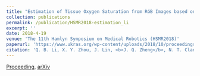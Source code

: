 ```yaml
---
title: "Estimation of Tissue Oxygen Saturation from RGB Images based on Pixel-level Image Translation"
collection: publications
permalink: /publication/HSMR2018-estimation_li
excerpt: ''
date: 2018-4-19
venue: 'The 11th Hamlyn Symposium on Medical Robotics (HSMR2018)'
paperurl: 'https://www.ukras.org/wp-content/uploads/2018/10/proceedings_HSMR18_lo-4.pdf'
citation: 'Q. B. Li, X. Y. Zhou, J. Lin, <b>J. Q. Zheng</b>, N. T. Clancy, and D. S. Elson, "Estimation of Tissue Oxygen Saturation from RGB Images based on Pixel-level Image Translation", in <i>Proc. of the Hamlyn Symposium on Medical Robotics (HSMR)</i>, 2018.'
---
```

[Proceeding](https://www.ukras.org/wp-content/uploads/2018/10/proceedings_HSMR18_lo-4.pdf), [arXiv](https://arxiv.org/ftp/arxiv/papers/1804/1804.07116.pdf)
